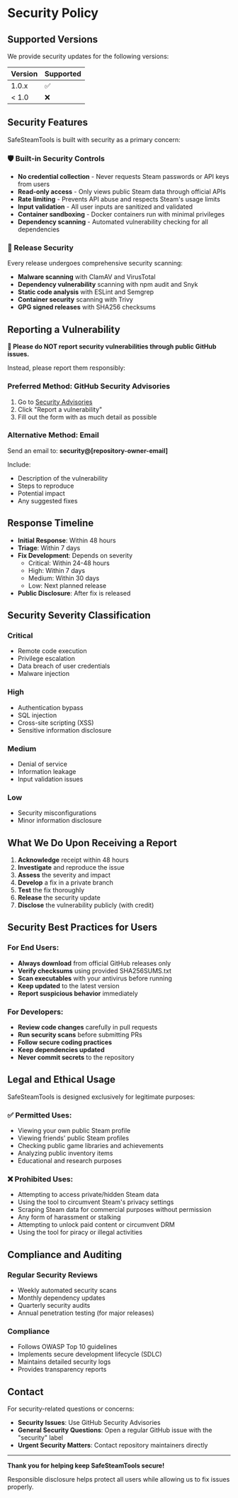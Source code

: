 # Security Policy

## Supported Versions

We provide security updates for the following versions:

| Version | Supported          |
| ------- | ------------------ |
| 1.0.x   | ✅                |
| < 1.0   | ❌                |

## Security Features

SafeSteamTools is built with security as a primary concern:

### 🛡️ Built-in Security Controls
- **No credential collection** - Never requests Steam passwords or API keys from users
- **Read-only access** - Only views public Steam data through official APIs
- **Rate limiting** - Prevents API abuse and respects Steam's usage limits
- **Input validation** - All user inputs are sanitized and validated
- **Container sandboxing** - Docker containers run with minimal privileges
- **Dependency scanning** - Automated vulnerability checking for all dependencies

### 🔐 Release Security
Every release undergoes comprehensive security scanning:
- **Malware scanning** with ClamAV and VirusTotal
- **Dependency vulnerability** scanning with npm audit and Snyk
- **Static code analysis** with ESLint and Semgrep
- **Container security** scanning with Trivy
- **GPG signed releases** with SHA256 checksums

## Reporting a Vulnerability

**🚨 Please do NOT report security vulnerabilities through public GitHub issues.**

Instead, please report them responsibly:

### Preferred Method: GitHub Security Advisories
1. Go to [Security Advisories](https://github.com/KYOOOOP/SafeSteamTools/security/advisories)
2. Click "Report a vulnerability"
3. Fill out the form with as much detail as possible

### Alternative Method: Email
Send an email to: **security@[repository-owner-email]**

Include:
- Description of the vulnerability
- Steps to reproduce
- Potential impact
- Any suggested fixes

## Response Timeline

- **Initial Response**: Within 48 hours
- **Triage**: Within 7 days
- **Fix Development**: Depends on severity
  - Critical: Within 24-48 hours
  - High: Within 7 days
  - Medium: Within 30 days
  - Low: Next planned release
- **Public Disclosure**: After fix is released

## Security Severity Classification

### Critical
- Remote code execution
- Privilege escalation
- Data breach of user credentials
- Malware injection

### High
- Authentication bypass
- SQL injection
- Cross-site scripting (XSS)
- Sensitive information disclosure

### Medium
- Denial of service
- Information leakage
- Input validation issues

### Low
- Security misconfigurations
- Minor information disclosure

## What We Do Upon Receiving a Report

1. **Acknowledge** receipt within 48 hours
2. **Investigate** and reproduce the issue
3. **Assess** the severity and impact
4. **Develop** a fix in a private branch
5. **Test** the fix thoroughly
6. **Release** the security update
7. **Disclose** the vulnerability publicly (with credit)

## Security Best Practices for Users

### For End Users:
- **Always download** from official GitHub releases only
- **Verify checksums** using provided SHA256SUMS.txt
- **Scan executables** with your antivirus before running
- **Keep updated** to the latest version
- **Report suspicious behavior** immediately

### For Developers:
- **Review code changes** carefully in pull requests
- **Run security scans** before submitting PRs
- **Follow secure coding practices**
- **Keep dependencies updated**
- **Never commit secrets** to the repository

## Legal and Ethical Usage

SafeSteamTools is designed exclusively for legitimate purposes:

### ✅ Permitted Uses:
- Viewing your own public Steam profile
- Viewing friends' public Steam profiles
- Checking public game libraries and achievements
- Analyzing public inventory items
- Educational and research purposes

### ❌ Prohibited Uses:
- Attempting to access private/hidden Steam data
- Using the tool to circumvent Steam's privacy settings
- Scraping Steam data for commercial purposes without permission
- Any form of harassment or stalking
- Attempting to unlock paid content or circumvent DRM
- Using the tool for piracy or illegal activities

## Compliance and Auditing

### Regular Security Reviews
- Weekly automated security scans
- Monthly dependency updates
- Quarterly security audits
- Annual penetration testing (for major releases)

### Compliance
- Follows OWASP Top 10 guidelines
- Implements secure development lifecycle (SDLC)
- Maintains detailed security logs
- Provides transparency reports

## Contact

For security-related questions or concerns:
- **Security Issues**: Use GitHub Security Advisories
- **General Security Questions**: Open a regular GitHub issue with the "security" label
- **Urgent Security Matters**: Contact repository maintainers directly

---

**Thank you for helping keep SafeSteamTools secure!**

Responsible disclosure helps protect all users while allowing us to fix issues properly.